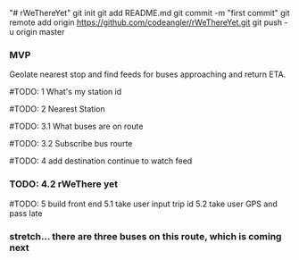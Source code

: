 "# rWeThereYet"  git init git add README.md git commit -m "first commit" git remote add origin https://github.com/codeangler/rWeThereYet.git git push -u origin master

### MVP
Geolate nearest stop and find feeds for buses approaching and return ETA.

#TODO: 1
What's my station id

#TODO: 2
Nearest Station

#TODO: 3.1
What buses are on route

#TODO: 3.2
  Subscribe bus rourte

#TODO: 4  add destination
  continue to watch feed 

  ### TODO: 4.2  rWeThere yet

#TODO: 5  build front end
  5.1 take user input trip id
  5.2 take user GPS and pass late


  ### stretch...  there are three buses on this route, which is coming next
